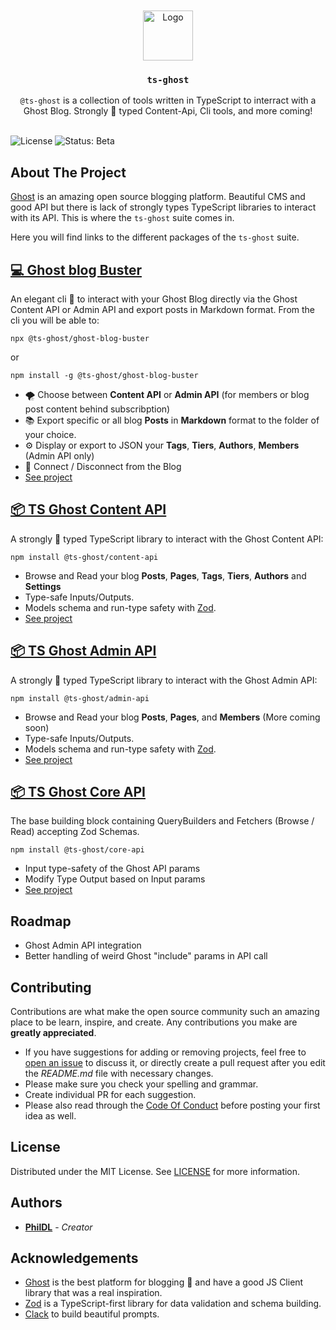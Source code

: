 <br/>
<br/>

<div align="center">
  <a href="https://github.com/PhilDL/ts-ghost">
    <img src="https://user-images.githubusercontent.com/4941205/221607740-28ce02cb-da96-4e34-a40d-8163bb7c668f.png" alt="Logo" width="auto" height="80">
  </a>

  <h3 align="center"><code>ts-ghost</code></h3>

  <p align="center">
    <code>@ts-ghost</code> is a collection of tools written in TypeScript to interract with a Ghost Blog. Strongly 🦾 typed Content-Api, Cli tools, and more coming!
    <br/>
    <br/>
  </p>
</div>

![License](https://img.shields.io/github/license/PhilDL/ts-ghost) <img src="https://img.shields.io/badge/status-beta-orange.svg" alt="Status: Beta" />

## About The Project

[Ghost](https://ghost.org/) is an amazing open source blogging platform. Beautiful CMS and good API but there is lack of strongly types TypeScript libraries to interact with its API. This is where the `ts-ghost` suite comes in.

Here you will find links to the different packages of the `ts-ghost` suite.

## [💻 Ghost blog Buster](https://github.com/PhilDL/ts-ghost/tree/main/apps/ghost-blog-buster)

An elegant cli 🤖 to interact with your Ghost Blog directly via the Ghost Content API or Admin API and export posts in Markdown format. From the cli you will be able to:

```shell
npx @ts-ghost/ghost-blog-buster
```

or 

```shell
npm install -g @ts-ghost/ghost-blog-buster
```

- 🌪️ Choose between **Content API** or **Admin API** (for members or blog post content behind subscribption)
- 📚 Export specific or all blog **Posts** in **Markdown** format to the folder of your choice. 
- ⚙️ Display or export to JSON your **Tags**, **Tiers**, **Authors**, **Members** (Admin API only)
- 📶 Connect / Disconnect from the Blog
- [See project](https://github.com/PhilDL/ts-ghost/tree/main/apps/ghost-blog-buster)


## [📦 TS Ghost Content API](https://github.com/PhilDL/ts-ghost/tree/main/packages/ts-ghost-content-api)

A strongly 🦾 typed TypeScript library to interact with the Ghost Content API:

```shell
npm install @ts-ghost/content-api
```

- Browse and Read your blog **Posts**, **Pages**, **Tags**, **Tiers**, **Authors** and **Settings**
- Type-safe Inputs/Outputs.
- Models schema and run-type safety with [Zod](https://github.com/colinhacks/zod).
- [See project](https://github.com/PhilDL/ts-ghost/tree/main/packages/ts-ghost-content-api)


## [📦 TS Ghost Admin API](https://github.com/PhilDL/ts-ghost/tree/main/packages/ts-ghost-admin-api)

A strongly 🦾 typed TypeScript library to interact with the Ghost Admin API:

```shell
npm install @ts-ghost/admin-api
```

- Browse and Read your blog **Posts**, **Pages**, and **Members** (More coming soon)
- Type-safe Inputs/Outputs.
- Models schema and run-type safety with [Zod](https://github.com/colinhacks/zod).
- [See project](https://github.com/PhilDL/ts-ghost/tree/main/packages/ts-ghost-admin-api)


## [📦 TS Ghost Core API](https://github.com/PhilDL/ts-ghost/tree/main/packages/ts-ghost-core-api)

The base building block containing QueryBuilders and Fetchers (Browse / Read) accepting Zod Schemas.

```shell
npm install @ts-ghost/core-api
```

- Input type-safety of the Ghost API params
- Modify Type Output based on Input params
- [See project](https://github.com/PhilDL/ts-ghost/tree/main/packages/ts-ghost-core-api)


## Roadmap

- Ghost Admin API integration
- Better handling of weird Ghost "include" params in API call

## Contributing

Contributions are what make the open source community such an amazing place to be learn, inspire, and create. Any contributions you make are **greatly appreciated**.
* If you have suggestions for adding or removing projects, feel free to [open an issue](https://github.com/PhilDL/ts-ghost/issues/new) to discuss it, or directly create a pull request after you edit the *README.md* file with necessary changes.
* Please make sure you check your spelling and grammar.
* Create individual PR for each suggestion.
* Please also read through the [Code Of Conduct](https://github.com/PhilDL/ts-ghost/blob/main/CODE_OF_CONDUCT.md) before posting your first idea as well.


## License

Distributed under the MIT License. See [LICENSE](https://github.com/PhilDL/ts-ghost/blob/main/LICENSE.md) for more information.

## Authors

* **[PhilDL](https://github.com/PhilDL)** - *Creator*

## Acknowledgements

* [Ghost](https://ghost.org/) is the best platform for blogging 💖 and have a good JS Client library that was a real inspiration.
* [Zod](https://github.com/colinhacks/zod) is a TypeScript-first library for data validation and schema building.
* [Clack](https://github.com/natemoo-re/clack) to build beautiful prompts.
